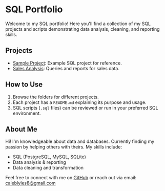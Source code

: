 # SQL Portfolio

Welcome to my SQL portfolio! Here you'll find a collection of my SQL projects and scripts demonstrating data analysis, cleaning, and reporting skills.

## Projects

- [Sample Project](./sample-project/README.md): Example SQL project for reference.
- [Sales Analysis](./sales-analysis/README.md): Queries and reports for sales data.

## How to Use

1. Browse the folders for different projects.
2. Each project has a `README.md` explaining its purpose and usage.
3. SQL scripts (`.sql` files) can be reviewed or run in your preferred SQL environment.

## About Me

Hi! I'm knowledgeable about data and databases. Currently finding my passion by helping others with theirs. My skills include:
- SQL (PostgreSQL, MySQL, SQLite)
- Data analysis & reporting
- Data cleaning and transformation

Feel free to connect with me on [GitHub](https://github.com/PrestigedPower) or reach out via email: caleblyles8@gmail.com